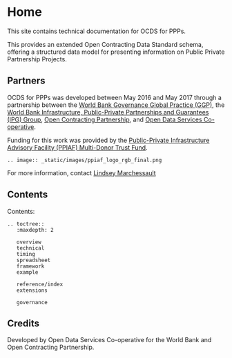 # Home

This site contains technical documentation for OCDS for PPPs. 

This provides an extended Open Contracting Data Standard schema, offering a structured data model for presenting information on Public Private Partnership Projects.

## Partners

OCDS for PPPs was developed between May 2016 and May 2017 through a partnership between the [World Bank Governance Global Practice (GGP)](http://blogs.worldbank.org/governance/public-private-partnerships-transparency-and-accountability-where-my-data), the [World Bank Infrastructure, Public-Private Partnerships and Guarantees (IPG) Group](http://www.worldbank.org/en/topic/publicprivatepartnerships), [Open Contracting Partnership](http://open-contracting.org), and [Open Data Services Co-operative](http://www.opendataservices.coop). 

Funding for this work was provided by the [Public-Private Infrastructure Advisory Facility (PPIAF) Multi-Donor Trust Fund](https://ppiaf.org/).

```eval_rst
.. image:: _static/images/ppiaf_logo_rgb_final.png
```

For more information, contact [Lindsey Marchessault](mailto:lmarchessault@open-contracting.org)

## Contents

Contents:

```eval_rst
.. toctree::
   :maxdepth: 2

   overview
   technical
   timing
   spreadsheet
   framework
   example

   reference/index
   extensions

   governance
```

## Credits

Developed by Open Data Services Co-operative for the World Bank and Open Contracting Partnership. 
